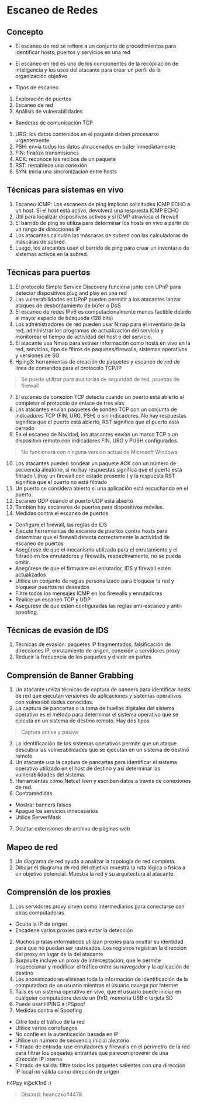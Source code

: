 # Escaneo de Redes

## Concepto

* El escaneo de red se refiere a un conjunto de procedimientos para identificar hosts, puertos y servicios en una red
* El escaneo en red es uno de los componentes de la recopilación de inteligencia y los usos del atacante para crear un perfil de la organización objetivo

* Tipos de escaneo
1. Exploración de puertos
2. Escaneo de red
3. Análisis de vulnerabilidades
* Banderas de comunicación TCP
1. URG: los datos contenidos en el paquete deben procesarse urgentemente
2. PSH: envía todos los datos almacenados en búfer inmediatamente
3. FIN: finaliza transmisiones
4. ACK: reconoce los recibos de un paquete
5. RST: restablece una conexión
6. SYN: inicia una sincronizacion entre hosts

## Técnicas para sistemas en vivo

1. Escaneo ICMP: Los escaneos de ping implican solicitudes ICMP ECHO a un host. Si el host está activo, devolverá una respuesta ICMP ECHO
2. Útil para localizar dispositivos activos y si ICMP atraviesa el firewall
3. El barrido de ping se utiliza para determinar los hosts en vivo a partir de un rango de direcciones IP
4. Los atacantes calculan las máscaras de subred con las calculadoras de máscaras de subred.
5. Luego, los atacantes usan el barrido de ping para crear un inventario de sistemas activos en la subred.

## Técnicas para puertos

1. El protocolo Simple Service Discovery funciona junto con UPnP para detectar dispositivos plug and play en una red
2. Las vulnerabilidades en UPnP pueden permitir a los atacantes lanzar ataques de desbordamiento de búfer o DoS
3. El escaneo de redes IPv6 es computacionalmente menos factible debido al mayor espacio de búsqueda (128 bits)
4. Los administradores de red pueden usar Nmap para el inventario de la red, administrar los programas de actualización del servicio y monitorear el tiempo de actividad del host o del servicio.
5. El atacante usa Nmap para extraer información como hosts en vivo en la red, servicios, tipo de filtros de paquetes/firewalls, sistemas operativos y versiones de SO
6. Hping3: herramientas de creación de paquetes y escaneo de red de línea de comandos para el protocolo TCP/IP
> Se puede utilizar para auditorías de seguridad de red, pruebas de firewall
7. El escaneo de conexión TCP detecta cuando un puerto está abierto al completar el protocolo de enlace de tres vías
8. Los atacantes envían paquetes de sondeo TCP con un conjunto de indicadores TCP (FIN, URG, PSH) o sin indicadores. No hay respuestas significa que el puerto está abierto, RST significa que el puerto está cerrado
9. En el escaneo de Navidad, los atacantes envían un marco TCP a un dispositivo remoto con indicadores FIN, URG y PUSH configurados.
> No funcionará con ninguna versión actual de Microsoft Windows.
10. Los atacantes pueden sondear un paquete ACK con un número de secuencia aleatorio, si no hay respuestas significa que el puerto está filtrado \ (hay un firewall con estado presente \) y la respuesta RST significa que el puerto no está filtrado
11. Un puerto se considera abierto si una aplicación está escuchando en el puerto.
12. Escaneo UDP cuando el puerto UDP está abierto
13. También hay escáneres de puertos para dispositivos móviles.
14. Medidas contra el escaneo de puertos
- Configure el firewall, las reglas de IDS
- Ejecute herramientas de escaneo de puertos contra hosts para determinar que el firewall detecta correctamente la actividad de escaneo de puertos
- Asegúrese de que el mecanismo utilizado para el enrutamiento y el filtrado en los enrutadores y firewalls, respectivamente, no se pueda omitir.
- Asegúrese de que el firmware del enrutador, IDS y firewall estén actualizados
- Utilice un conjunto de reglas personalizado para bloquear la red y bloquear puertos no deseados
- Filtre todos los mensajes ICMP en los firewalls y enrutadores
- Realice un escaneo TCP y UDP
- Asegúrese de que estén configuradas las reglas anti-escaneo y anti-spoofing.
    
## Técnicas de evasión de IDS

1. Técnicas de evasión: paquetes IP fragmentados, falsificación de direcciones IP, enrutamiento de origen, conexión a servidores proxy
2. Reducir la frecuencia de los paquetes y dividir en partes

## Comprensión de Banner Grabbing

1. Un atacante utiliza técnicas de captura de banners para identificar hosts de red que ejecutan versiones de aplicaciones y sistemas operativos con vulnerabilidades conocidas.
2. La captura de pancartas o la toma de huellas digitales del sistema operativo es el método para determinar el sistema operativo que se ejecuta en un sistema de destino remoto. Hay dos tipos
 > Captura activa y pasiva
3. La identificación de los sistemas operativos permite que un ataque descubra las vulnerabilidades que se ejecutan en un sistema de destino remoto
4. Un atacante usa la captura de pancartas para identificar el sistema operativo utilizado en el host de destino y así determinar las vulnerabilidades del sistema.
5. Herramientas como Netcat leen y escriben datos a través de conexiones de red.
6. Contramedidas
- Mostrar banners falsos
- Apague los servicios innecesarios
- Utilice ServerMask
7. Ocultar extensiones de archivo de páginas web

## Mapeo de red

1. Un diagrama de red ayuda a analizar la topología de red completa.
2. Dibujar el diagrama de red del objetivo muestra la ruta lógica o física a un objetivo potencial. Muestra la red y su arquitectura al atacante.

## Comprensión de los proxies

1. Los servidores proxy sirven como intermediarios para conectarse con otras computadoras
- Oculta la IP de origen
- Encadene varios proxies para evitar la detección
2. Muchos piratas informáticos utilizan proxies para ocultar su identidad para que no puedan ser rastreados. Los registros registran la dirección del proxy en lugar de la del atacante
3. Burpsuite incluye un proxy de interceptación, que le permite inspeccionar y modificar el tráfico entre su navegador y la aplicación de destino
4. Los anonimizadores eliminan toda la información de identificación de la computadora de un usuario mientras el usuario navega por Internet
5. Tails es un sistema operativo en vivo, que el usuario puede iniciar en cualquier computadora desde un DVD, memoria USB o tarjeta SD
6. Puede usar HPING a IPSpoof
7. Medidas contra el Spoofing
- Cifre todo el tráfico de la red
- Utilice varios cortafuegos
- No confíe en la autenticación basada en IP
- Utilice un número de secuencia inicial aleatorio
- Filtrado de entrada: use enrutadores y firewalls en el perímetro de la red para filtrar los paquetes entrantes que parecen provenir de una dirección IP interna
- Filtrado de salida: filtre todos los paquetes salientes con una dirección IP local no válida como dirección de origen


h4Ppy #@cK1n6 :)
> Discord: heanczko#4478
